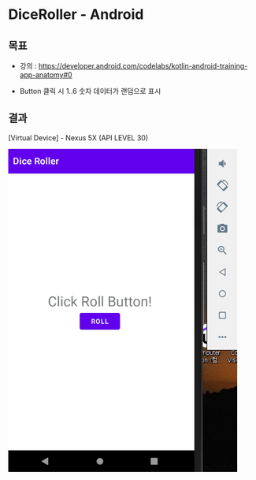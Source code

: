 # DiceRoller - Android

## 목표

-  강의 : https://developer.android.com/codelabs/kotlin-android-training-app-anatomy#0

-  Button 클릭 시 1..6 숫자 데이터가 랜덤으로 표시

## 결과

[Virtual Device] - Nexus 5X (API LEVEL 30)

![project_result.gif](readme_files/project_result.gif)
